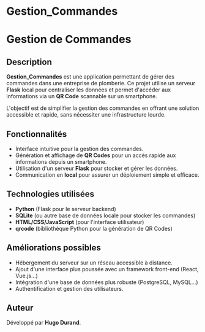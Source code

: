 # Gestion_Commandes
# Gestion de Commandes

## Description
**Gestion_Commandes** est une application permettant de gérer des commandes dans une entreprise de plomberie. Ce projet utilise un serveur **Flask** local pour centraliser les données et permet d'accéder aux informations via un **QR Code** scannable sur un smartphone.

L'objectif est de simplifier la gestion des commandes en offrant une solution accessible et rapide, sans nécessiter une infrastructure lourde.

## Fonctionnalités
- Interface intuitive pour la gestion des commandes.
- Génération et affichage de **QR Codes** pour un accès rapide aux informations depuis un smartphone.
- Utilisation d'un serveur **Flask** pour stocker et gérer les données.
- Communication en **local** pour assurer un déploiement simple et efficace.

## Technologies utilisées
- **Python** (Flask pour le serveur backend)
- **SQLite** (ou autre base de données locale pour stocker les commandes)
- **HTML/CSS/JavaScript** (pour l'interface utilisateur)
- **qrcode** (bibliothèque Python pour la génération de QR Codes)

## Améliorations possibles
- Hébergement du serveur sur un réseau accessible à distance.
- Ajout d'une interface plus poussée avec un framework front-end (React, Vue.js...)
- Intégration d'une base de données plus robuste (PostgreSQL, MySQL...)
- Authentification et gestion des utilisateurs.

## Auteur
Développé par **Hugo Durand**.
